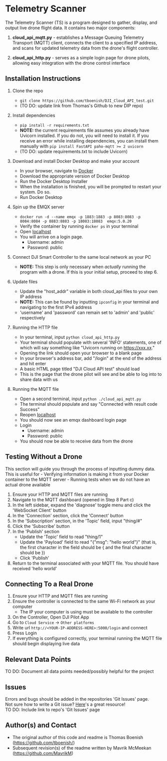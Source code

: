 # Telemetry Scanner

The Telemetry Scanner (TS) is a program designed to gather, display, and output live drone flight data. It contains two major components:

1. **cloud_api_mqtt.py** - establishes a Message Queuing Telemetry Transport (MQTT) client, connects the client to a specified IP address, and scans for updated telemetry data from the drone's flight controller.

2. **cloud_api_http.py** - serves as a simple login page for drone pilots, allowing easy integration with the drone control interface

## Installation Instructions

1. Clone the repo
    - `git clone https://github.com/tboenish/DJI_Cloud_API_test.git` 
    - (TO DO: update link from Thomas's Github to new DIP repo)

2. Install dependencies
    - `pip install -r requirements.txt`
    - **NOTE:** the current requirements file assumes you already have Uvicorn installed. If you do not, you will need to install it. If you receive an error while installing dependencies, you can install them manually with `pip install FastAPI paho-mqtt >= 2 uvicorn`
    - (TO DO: update requirements.txt to include Uvicorn)

3. Download and install Docker Desktop and make your account
    - In your browser, navigate to [Docker](https://www.docker.com/get-started/)
    - Download the appropriate version of Docker Desktop
    - Run the Docker Desktop Installer
    - When the installation is finished, you will be prompted to restart your system. Do so.
    - Run Docker Desktop

4. Spin up the EMQX server
    - `docker run -d --name emqx -p 1883:1883 -p 8083:8083 -p 8084:8084 -p 8883:8883 -p 18083:18083  emqx:5.0.20`
    - Verify the container by running `docker ps` in your terminal
    - Open [localhost](http://localhost:18083/)
    - You will arrive on a login page.
        - Username: admin
        - Password: public
    
5. Connect DJI Smart Controller to the same local network as your PC
    - **NOTE:** This step is only necessary when *actually* running the program with a drone. If this is your initial setup, proceed to step 6.

6. Update files
    - Update the "host_addr" variable in both cloud_api files to your own IP address
    - **NOTE:** This can be found by inputting `ipconfig` in your terminal and navigating to the first IPv4 address
    - 'username' and 'password' can remain set to 'admin' and 'public' respectively

7. Running the HTTP file
    - In your terminal, input `python cloud_api_http.py`
    - Your terminal should populate with several 'INFO' statements, one of which will say something like "Uvicorn running on https://xxx.xx."
    - Opening the link should open your browser to a blank page
    - In your browser's address bar, add "/login" at the end of the address and hit enter
    - A basic HTML page titled "DJI Cloud API test" should load
    - This is the page that the drone pilot will see and be able to log into to share data with us

8. Running the MQTT file
    - Open a second terminal, input `python ./cloud_api_mqtt.py`
    - The terminal should populate and say "Connected with result code Success"
    - Reopen [localhost](http://localhost:18083/)
    - You should now see an emqx dashboard login page
    - Login
        - Username: admin
        - Password: public
    - You should now be able to receive data from the drone

## Testing Without a Drone

This section will guide you through the process of inputting dummy data. This is useful for
    - Verifying information is making it from your Docker container to the MQTT server
    - Running tests when we do not have an actual drone available

1. Ensure your HTTP and MQTT files are running
2. Navigate to the MQTT dashboard (opened in Step 8 Part c)
3. In the left sidebar, expand the 'diagnose' toggle menu and click the 'WebSocket Client' button
4. In the 'Connection' section, click the 'Connect' button
5. In the 'Subscription' section, in the 'Topic' field, input "thing/#"
6. Click the 'Subscribe' button
7. In the 'Publish' section
    - Update the 'Topic' field to read "thing/1"
    - Update the 'Payload' field to read "{"msg": "hello world"}" (that is, the first character in the field should be { and the final character should be })
    - Click 'Publish'
8. Return to the terminal associated with your MQTT file. You should have received 'hello world'

## Connecting To a Real Drone

1. Ensure your HTTP and MQTT files are running
2. Ensure the controller is connected to the same Wi-Fi network as your computer
    - The IP your computer is using must be available to the controller
3. On the Controller, Open DJI Pilot App
4. Go to `Cloud Service` -> `Other platforms`
5. Write url `http://<YOUR-IP-ADDRESS-HERE>:5000/login` and connect
6. Press Login
7. If everything is configured correctly, your terminal running the MQTT file should begin displaying live data

## Relevant Data Points
TO DO: Document all data points needed/possibly helpful for the project

## Issues
Errors and bugs should be added in the repositories 'Git Issues' page.  
Not sure how to write a Git issue? [Here](https://github.com/codeforamerica/howto/blob/master/Good-GitHub-Issues.md)'s a great resource!  
TO DO: Include link to repo's 'Git Issues' page 

## Author(s) and Contact
- The original author of this code and readme is Thomas Boenish (https://github.com/tboenish/)
- Subsequent revision(s) of the readme written by Mavrik McMeekan (https://github.com/MavrikM)
